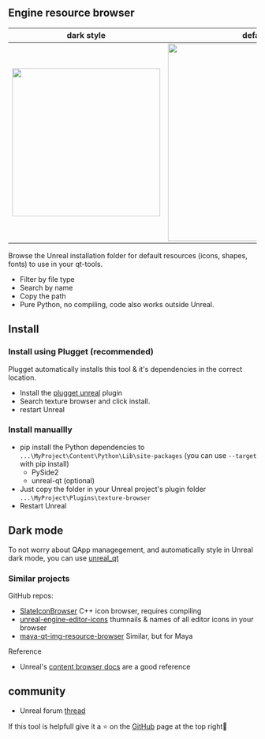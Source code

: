 ## Engine resource browser

| dark style | default style |
| -- | -- |
| <img src="https://github.com/hannesdelbeke/texture-browser-unreal-plugin/assets/3758308/29b35d56-da78-4263-b8bb-08c24c072ae9" width="300"/> | <img src="https://user-images.githubusercontent.com/3758308/191581830-d0a527ec-cd5a-4724-9454-60f418bd93f0.png" width="400"/> |

Browse the Unreal installation folder for default resources (icons, shapes, fonts) to use in your qt-tools.  
- Filter by file type
- Search by name
- Copy the path
- Pure Python, no compiling, code also works outside Unreal.

## Install

### Install using Plugget (recommended)
Plugget automatically installs this tool & it's dependencies in the correct location.
- Install the [plugget unreal](https://github.com/plugget/plugget-unreal) plugin
- Search texture browser and click install.
- restart Unreal

### Install manuallly
- pip install the Python dependencies to `...\MyProject\Content\Python\Lib\site-packages` (you can use `--target` with pip install)
  - PySide2
  - unreal-qt (optional)
- Just copy the folder in your Unreal project's plugin folder `...\MyProject\Plugins\texture-browser`
- Restart Unreal

## Dark mode
To not worry about QApp managegement, and automatically style in Unreal dark mode, you can use [unreal_qt](https://github.com/hannesdelbeke/unreal_qt) 

### Similar projects
GitHub repos:
  - [SlateIconBrowser](https://github.com/sirjofri/SlateIconBrowser)  C++ icon browser, requires compiling  
  - [unreal-engine-editor-icons](https://github.com/EpicKiwi/unreal-engine-editor-icons) thumnails & names of all editor icons in your browser
  - [maya-qt-img-resource-browser](https://github.com/leocov-dev/maya-qt-img-resource-browser) Similar, but for Maya

Reference
- Unreal's [content browser docs](https://docs.unrealengine.com/4.26/en-US/Basics/ContentBrowser/UI/) are a good reference


## community
- Unreal forum [thread](https://forums.unrealengine.com/t/free-icon-font-browser-plugin/1215762)

If this tool is helpfull give it a ⭐ on the [GitHub](https://github.com/hannesdelbeke/texture-browser-unreal-plugin) page at the top right🙏 
